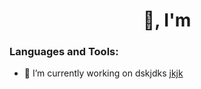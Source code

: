<h1 align="center"> 👋, I'm </h1>

<h3 align="center"></h3>

<h3 align="left">Languages and Tools:</h3>

- 🔭 I’m currently working on dskjdks [jkjk](https://www.youtube.com/)


